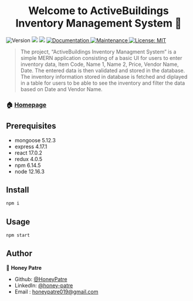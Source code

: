<h1 align="center">Welcome to ActiveBuildings Inventory Management System 👋</h1>
<p>
  <img alt="Version" src="https://img.shields.io/badge/version-1.0.0-blue.svg?cacheSeconds=2592000" />
  <img src="https://img.shields.io/badge/npm-%3E%3D5.5.0-blue.svg" />
  <img src="https://img.shields.io/badge/node-%3E%3D9.3.0-blue.svg" />
  <a href="https://github.com/kefranabg/readme-md-generator#readme" target="_blank">
    <img alt="Documentation" src="https://img.shields.io/badge/documentation-yes-brightgreen.svg" />
  </a>
  <a href="https://github.com/kefranabg/readme-md-generator/graphs/commit-activity" target="_blank">
    <img alt="Maintenance" src="https://img.shields.io/badge/Maintained%3F-yes-green.svg" />
  </a>
  <a href="https://github.com/kefranabg/readme-md-generator/blob/master/LICENSE" target="_blank">
    <img alt="License: MIT" src="https://img.shields.io/github/license/HoneyPatre/ActiveBuildings Inventory Management System" />
  </a>
</p>

> The project, “ActiveBuildings Inventory Managment System” is a simple MERN application consisting of a basic UI for users to enter inventory data, Item Code, Name 1, Name 2, Price, Vendor Name, Date. The entered data is then validated and stored in the database. The inventory information stored in database is fetched and diplayed in a table for users to be able to see the inventory and filter the data based on Date and Vendor Name.

### 🏠 [Homepage](https://github.com/HoneyPatre/inventory#readme)

## Prerequisites

- mongoose 5.12.3
- express 4.17.1
- react 17.0.2
- redux 4.0.5
- npm 6.14.5
- node 12.16.3

## Install

```sh
npm i
```

## Usage

```sh
npm start
```

## Author

👤 **Honey Patre**

* Github: [@HoneyPatre](https://github.com/HoneyPatre)
* LinkedIn: [@honey-patre](https://linkedin.com/in/honey-patre)
* Email    :  honeypatre019@gmail.com
